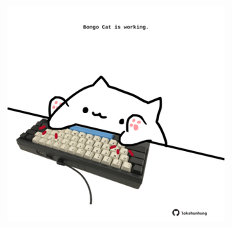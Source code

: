 <!-- built at 22/06/2024, 22:00:57 UTC -->
<p align="center">
  <img width="500" height="500" src="./ReadmeImage.svg">
</p>
